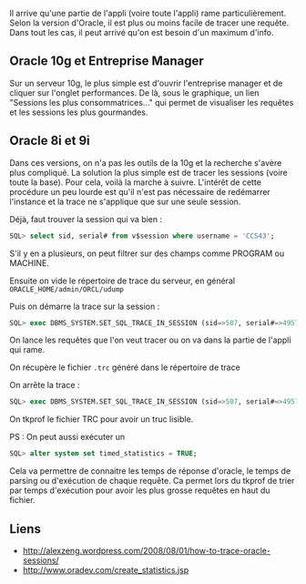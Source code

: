 <!-- --- title: Oracle / Tracer une requête Oracle -->
Il arrive qu'une partie de l'appli (voire toute l'appli) rame particulièrement. Selon la version d'Oracle, il est plus 
ou moins facile de tracer une requête. Dans tout les cas, il peut arrivé qu'on est besoin d'un maximum d'info.

## Oracle 10g et Entreprise Manager
Sur un serveur 10g, le plus simple est d'ouvrir l'entreprise manager et de cliquer sur l'onglet performances. De là, 
sous le graphique, un lien "Sessions les plus consommatrices..." qui permet de visualiser les requêtes et les sessions 
les plus gourmandes.

## Oracle 8i et 9i
Dans ces versions, on n'a pas les outils de la 10g et la recherche s'avère plus compliqué. La solution la plus simple 
est de tracer les sessions (voire toute la base). Pour cela, voilà la marche à suivre. L'intérêt de cette procédure un 
peu lourde est qu'il n'est pas nécessaire de redémarrer l'instance et la trace ne s'applique que sur une seule session.

Déjà, faut trouver la session qui va bien :

``` sql
SQL> select sid, serial# from v$session where username = 'CCS43';
``` 

S'il y en a plusieurs, on peut filtrer sur des champs comme PROGRAM ou MACHINE.

Ensuite on vide le répertoire de trace du serveur, en général `ORACLE_HOME/admin/ORCL/udump`

Puis on démarre la trace sur la session :

``` sql
SQL> exec DBMS_SYSTEM.SET_SQL_TRACE_IN_SESSION (sid=>507, serial#=>4957,sql_trace=>TRUE);
``` 

On lance les requêtes que l'on veut tracer ou on va dans la partie de l'appli qui rame.

On récupère le fichier `.trc` généré dans le répertoire de trace

On arrête la trace : 

``` sql
SQL> exec DBMS_SYSTEM.SET_SQL_TRACE_IN_SESSION (sid=>507, serial#=>4957,sql_trace=>FALSE);</code>
``` 

On tkprof le fichier TRC pour avoir un truc lisible.

PS : On peut aussi exécuter un 

``` sql
SQL> alter system set timed_statistics = TRUE;
``` 

Cela va permettre de connaitre les temps de réponse d'oracle, le temps de parsing ou d'exécution de chaque requête. Ca 
permet lors du tkprof de trier par temps d'exécution pour avoir les plus grosse requêtes en haut du fichier.

## Liens
  * http://alexzeng.wordpress.com/2008/08/01/how-to-trace-oracle-sessions/
  * http://www.oradev.com/create_statistics.jsp

<!-- --- tags: server, oracle -->